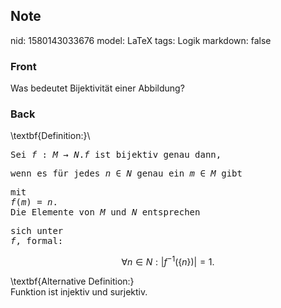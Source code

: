 ## Note
nid: 1580143033676
model: LaTeX
tags: Logik
markdown: false

### Front
Was bedeutet Bijektivität einer Abbildung?

### Back
\textbf{Definition:}\\<div><pre>Sei $f: M \rightarrow N$.$f$ ist bijektiv genau dann, </pre><pre>wenn es für jedes $n \in N$ genau ein $m \in M$ gibt </pre><pre>mit $f(m)=n .$ Die Elemente von $M$ und $N$ entsprechen </pre><pre>sich unter $f$, formal:</pre>$$
\forall n \in N:\left|f^{-1}(\{n\}\right) |=1.
$$</div><div>
</div><div>\textbf{Alternative Definition:}</div><div>
</div><div>Funktion ist injektiv und surjektiv.</div>
